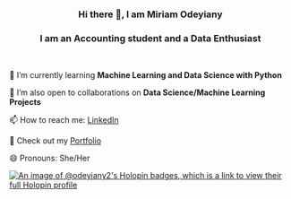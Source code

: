 
<h3 align="center">Hi there 👋, I am Miriam Odeyiany</h3>
<h3 align="center">I am an Accounting student and a Data Enthusiast</h3>


<br/>


 🌱 I’m currently learning **Machine Learning and Data Science with Python**

 👯 I’m also open to collaborations on **Data Science/Machine Learning Projects** 

 📫 How to reach me: [LinkedIn](https://www.linkedin.com/in/miriam-odeyiany-919787245)
 
 🔗 Check out my [Portfolio](https://www.datascienceportfol.io/miriamodeyiany)
  
 😄 Pronouns: She/Her
 
 [![An image of @odeyiany2's Holopin badges, which is a link to view their full Holopin profile](https://holopin.me/odeyiany2)](https://holopin.io/@odeyiany2)

<!--
**Odeyiany2/Odeyiany2** is a ✨ _special_ ✨ repository because its `README.md` (this file) appears on your GitHub profile.

Here are some ideas to get you started:

- 🔭 I’m currently working on ...
- 🌱 I’m currently learning ...
- 👯 I’m looking to collaborate on ...
- 🤔 I’m looking for help with ...
- 💬 Ask me about ...
- 📫 How to reach me: ...
- 😄 Pronouns: ...
- ⚡ Fun fact: ...
-->
